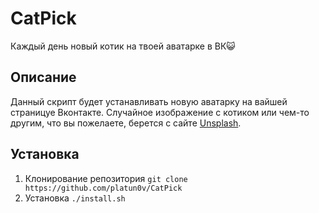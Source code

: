 # CatPick
Каждый день новый котик на твоей аватарке в ВК😺

## Описание
Данный скрипт будет устанавливать новую аватарку на вайшей страницуе Вконтакте. Случайное изображение с котиком или чем-то другим, что вы пожелаете, берется с сайте [Unsplash](https://unsplash.com/).

## Установка 
1. Клонирование репозитория `git clone https://github.com/platun0v/CatPick`
2. Установка `./install.sh`
